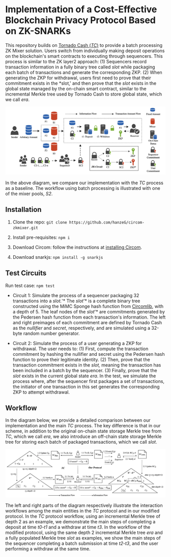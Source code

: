 # Implementation of a Cost-Effective Blockchain Privacy Protocol Based on ZK-SNARKs

This repository builds on [Tornado Cash (*TC*)](https://github.com/tornadocash/tornado-core.git) to provide a batch processing ZK Mixer solution. Users switch from individually making deposit operations on the blockchain's smart contracts to executing through sequencers. This process is similar to the ZK layer2 approach: (1) Sequencers record transaction information in a fully binary tree called *slot* while packaging each batch of transactions and generate the corresponding ZKP. (2) When generating the ZKP for withdrawal, users first need to prove that their commitment exists in the *slot,' and then prove that the *slot* exists in the global state managed by the on-chain smart contract, similar to the incremental Merkle tree used by Tornado Cash to store global state, which we call *era*.

![Workflow in TC and in the protocol after adopting SNARKs for batch processing](figure/lifecircle.png)

In the above diagram, we compare our implementation with the *TC* process as a baseline. The workflow using batch processing is illustrated with one of the mixer pools, *S2*.

## Installation

1. Clone the repo: `git clone https://github.com/hanzeG/circom-zkmixer.git`

2. Install pre-requisites: `npm i`

3. Download Circom: follow the instructions at [installing Circom](https://docs.circom.io/getting-started/installation/).

4. Download snarkjs: `npm install -g snarkjs`

## Test Circuits

Run test case: `npm test`

- Circuit 1: Simulate the process of a sequencer packaging 32 transactions into a *slot.*'* The *slot*'* is a complete binary tree constructed using the MiMC Sponge hash function from [Circomlib](https://github.com/iden3/circomlib), with a depth of 5. The leaf nodes of the *slot*'* are commitments generated by the Pedersen hash function from each transaction's information. The left and right preimages of each commitment are defined by Tornado Cash as the *nullifier* and *secret*, respectively, and are simulated using a 32-byte random number generator.

- Circuit 2: Simulate the process of a user generating a ZKP for withdrawal. The user needs to: (1) First, compute the transaction commitment by hashing the nullifier and secret using the Pedersen hash function to prove their legitimate identity. (2) Then, prove that the transaction commitment exists in the *slot,* meaning the transaction has been included in a batch by the sequencer. (3) Finally, prove that the *slot* exists in the current global state *era*. In the test, we simulate the process where, after the sequencer first packages a set of transactions, the initiator of one transaction in this set generates the corresponding ZKP to attempt withdrawal.

## Workflow

In the diagram below, we provide a detailed comparison between our implementation and the main *TC* process. The key difference is that in our scheme, in addition to the original on-chain state storage Merkle tree from *TC*, which we call *era*, we also introduce an off-chain state storage Merkle tree for storing each batch of packaged transactions, which we call *slot*.

![Workflow Details](figure/reducing_cost.png)

The left and right parts of the diagram respectively illustrate the interaction workflows among the main entities in the *TC* protocol and in our modified protocol. In the *TC* protocol workflow, using an incremental Merkle tree of depth 2 as an example, we demonstrate the main steps of completing a deposit at time *t0*-*t1* and a withdraw at time *t3*. In the workflow of the modified protocol, using the same depth 2 incremental Merkle tree *era* and a fully populated Merkle tree *slot* as examples, we show the main steps of the sequencer completing a batch submission at time *t2*-*t3*, and the user performing a withdraw at the same time.